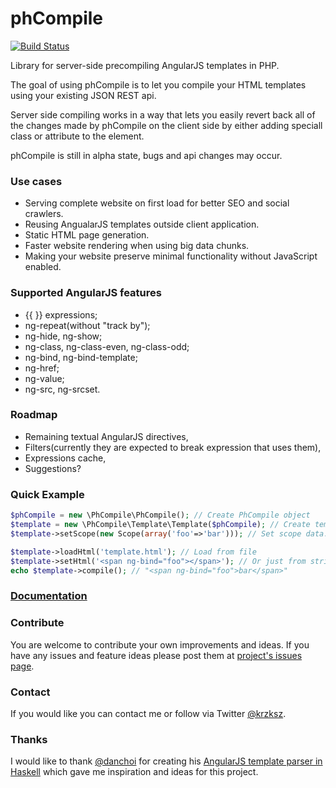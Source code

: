 # phCompile
[![Build Status](https://travis-ci.org/krzksz/phCompile.svg?branch=master)](https://travis-ci.org/krzksz/phCompile)

Library for server-side precompiling AngularJS templates in PHP.

The goal of using phCompile is to let you compile your HTML templates using your existing JSON REST api.

Server side compiling works in a way that lets you easily revert back all of the changes made by phCompile on the client side by either adding speciall class or attribute to the element.

phCompile is still in alpha state, bugs and api changes may occur.

### Use cases
* Serving complete website on first load for better SEO and social crawlers.
* Reusing AngualarJS templates outside client application.
* Static HTML page generation.
* Faster website rendering when using big data chunks.
* Making your website preserve minimal functionality without JavaScript enabled.

### Supported AngularJS features
* {{ }} expressions;
* ng-repeat(without "track by");
* ng-hide, ng-show;
* ng-class, ng-class-even, ng-class-odd;
* ng-bind, ng-bind-template;
* ng-href;
* ng-value;
* ng-src, ng-srcset.

### Roadmap
* Remaining textual AngularJS directives,
* Filters(currently they are expected to break expression that uses them),
* Expressions cache,
* Suggestions?

### Quick Example
```php
$phCompile = new \PhCompile\PhCompile(); // Create PhCompile object
$template = new \PhCompile\Template\Template($phCompile); // Create template
$template->setScope(new Scope(array('foo'=>'bar'))); // Set scope data.

$template->loadHtml('template.html'); // Load from file
$template->setHtml('<span ng-bind="foo"></span>'); // Or just from string
echo $template->compile(); // "<span ng-bind="foo">bar</span>"
```

### [Documentation](https://github.com/krzksz/ngPhCompile/wiki)

### Contribute
You are welcome to contribute your own improvements and ideas. If you have any issues and feature ideas please post them at [project's issues page](https://github.com/krzksz/phCompile/issues).

### Contact
If you would like you can contact me or follow via Twitter [@krzksz](https://twitter.com/krzksz).

### Thanks
I would like to thank [@danchoi](https://github.com/danchoi) for creating his [AngularJS template parser in Haskell](https://github.com/danchoi/ngrender) which gave me inspiration and ideas for this project.
